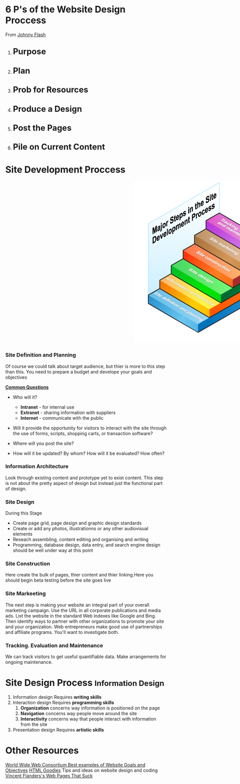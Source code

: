 <head>
  <link 
    href="https://fonts.googleapis.com/css?family=Fira+Mono:500&display=swap" 
    rel="stylesheet">
  <script src="https://code.jquery.com/jquery-3.5.1.min.js" integrity="sha256-9/aliU8dGd2tb6OSsuzixeV4y/faTqgFtohetphbbj0=" crossorigin="anonymous"></script>
<style> 
body ::selection {
  /*highlighting*/
  background: transparent;
  text-shadow: 
    1px  0px 1px ,
    0px  1px 1px ,
    -1px  0px 1px ,
    0px -1px 1px ,
    0px  1px black ,
    1px  0px black ,
    -1px  0px black ,
    0px -1px black ;
  text-outline: black;  
}
img {
  text-align: center !important;
}
</style>
</head>    

# 6 P's of the Website Design Proccess

From <a href="https://www.johnnyflash.com/web-design-process/">Johnny Flash</a>

1. ## <big>Purpose</big> 
1. ## <big>Plan</big> 
1. ## <big>Prob for Resources</big> 
1. ## <big>Produce a Design</big> 
1. ## <big>Post the Pages</big> 
1. ## <big>Pile on Current Content</big> 

# Site Development Proccess
<img src="Web_Design_Site_Developemt_Process.png" alt="Site Developement Proccess Diagram" style="margin-left: 10vh ">


### Site Definition and Planning 
Of course we could talk about target audience, but thier is more to this step than this. You need to prepare a <span class="FireBrick">budget</span> and develope your <span class="BlueViolet">goals and objectives</span>

<b class="SkyBlue"><u>Common Questions</u></b>

* Who will it?
  - **Intranet** - for internal use
  - **Extranet** - sharing information with suppliers
  - **Internet** - communicate with the public

* Will it provide the opportunity for visitors to interact with the site through the use of forms, scripts, shopping carts, or transaction software?

* Where will you post the site?

* How will it be updated? By whom? How will it be evaluated? How often?

### <span title="This is actually called 'designing information architecture'">Information Architecture</span>
Look through existing content and prototype yet to exist content. This step is not about the pretty aspect of design but instead just the functional part of design.

### Site Design 
During this Stage
- Create page grid, page design and graphic design standards
- Create or add any photos, illustrationns or any other audiovisual elements
- Reseach assembling, content editing and organising and writing
- Programming, database design, data entry, and search engine design should be well under way at this point

### Site Construction 
Here create the bulk of pages, thier content and thier linking.Here you should begin beta testing before the site goes live

### Site Markeeting 

The next step is making your website an integral part of your overall marketing campaign. Use the URL in all corporate publications and media ads. List the website in the standard Web indexes like Google and Bing. Then identify ways to partner with other organizations to promote your site and your organization. Web entrepreneurs make good use of partnerships and affiliate programs. You'll want to investigate both.

### Tracking. Evaluation and Maintenance 
We can track visitors to get useful quantifiable data. Make arrangements for ongoing maintenance.

# Site Design Process <small class="BlueViolet">Information Design</small>

1. Information design <span class="Crimson">Requires **writing skills**</span>
1. Interaction design <span class="Lime">Requires **programming skills**</span>
    1. <b class="Green">Organization</b> concerns way information is positioned on the page  
    1. <b class="LightGreen">Navigation</b> concerns way people move around the site
    1. <b class="LimeGreen">Interactivity</b> concerns way that people interact with information from the site
1. Presentation design <span class="Orange">Requires **artistic skills**</span>


# Other Resources

<a href="https://www.w3.org/">World Wide Web Consortium </a>
<a href="https://www.intechnic.com/blog/best-examples-of-website-goals-and-objectives/">Best examples of Website Goals and Objectives</a>
<a href="http://www.htmlgoodies.com/">HTML Goodies</a> Tips and ideas on website design and coding
<a href="http://www.webpagesthatsuck.com/">Vincent Flanders's Web Pages That Suck</a>